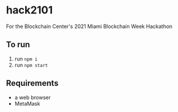 # hack2101
For the Blockchain Center's 2021 Miami Blockchain Week Hackathon 

## To run

1. run `npm i`
2. run `npm start`

## Requirements

-   a web browser
-   MetaMask
